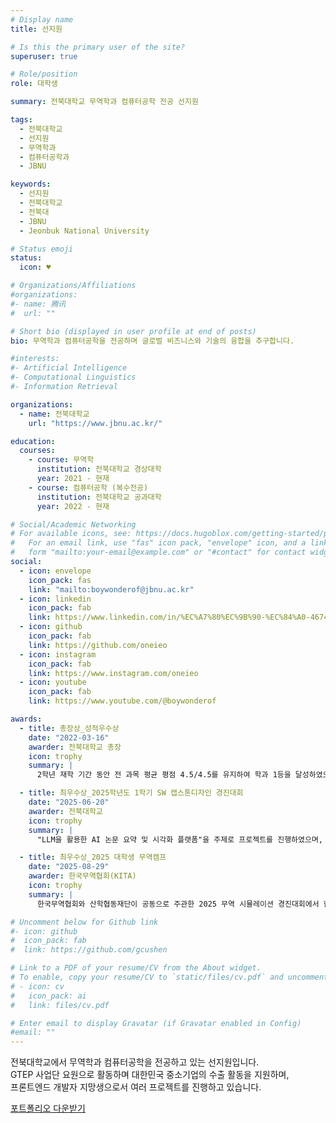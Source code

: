 ```yaml
---
# Display name
title: 선지원

# Is this the primary user of the site?
superuser: true

# Role/position
role: 대학생

summary: 전북대학교 무역학과 컴퓨터공학 전공 선지원

tags:
  - 전북대학교
  - 선지원
  - 무역학과
  - 컴퓨터공학과
  - JBNU

keywords:
  - 선지원
  - 전북대학교
  - 전북대
  - JBNU
  - Jeonbuk National University

# Status emoji
status:
  icon: ♥️

# Organizations/Affiliations
#organizations:
#- name: 腾讯
#  url: ""

# Short bio (displayed in user profile at end of posts)
bio: 무역학과 컴퓨터공학을 전공하며 글로벌 비즈니스와 기술의 융합을 추구합니다.

#interests:
#- Artificial Intelligence
#- Computational Linguistics
#- Information Retrieval

organizations:
  - name: 전북대학교
    url: "https://www.jbnu.ac.kr/"

education:
  courses:
    - course: 무역학
      institution: 전북대학교 경상대학
      year: 2021 - 현재
    - course: 컴퓨터공학 (복수전공)
      institution: 전북대학교 공과대학
      year: 2022 - 현재

# Social/Academic Networking
# For available icons, see: https://docs.hugoblox.com/getting-started/page-builder/#icons
#   For an email link, use "fas" icon pack, "envelope" icon, and a link in the
#   form "mailto:your-email@example.com" or "#contact" for contact widget.
social:
  - icon: envelope
    icon_pack: fas
    link: "mailto:boywonderof@jbnu.ac.kr"
  - icon: linkedin
    icon_pack: fab
    link: https://www.linkedin.com/in/%EC%A7%80%EC%9B%90-%EC%84%A0-467467366/
  - icon: github
    icon_pack: fab
    link: https://github.com/oneieo
  - icon: instagram
    icon_pack: fab
    link: https://www.instagram.com/oneieo
  - icon: youtube
    icon_pack: fab
    link: https://www.youtube.com/@boywonderof

awards:
  - title: 총장상_성적우수상
    date: "2022-03-16"
    awarder: 전북대학교 총장
    icon: trophy
    summary: |
      2학년 재학 기간 동안 전 과목 평균 평점 4.5/4.5를 유지하여 학과 1등을 달성하였으며, 이러한 학업적 성취를 인정받아 총장상을 수상하였습니다.

  - title: 최우수상_2025학년도 1학기 SW 캡스톤디자인 경진대회
    date: "2025-06-20"
    awarder: 전북대학교
    icon: trophy
    summary: |
      "LLM을 활용한 AI 논문 요약 및 시각화 플랫폼"을 주제로 프로젝트를 진행하였으며, 대규모 언어 모델의 자연어 처리 기술을 활용하여 학술 논문의 핵심 내용을 자동으로 추출하고 직관적인 시각화 자료로 변환하는 혁신적인 시스템을 개발하였습니다. 연구자들의 논문 검토 시간을 획기적으로 단축시킬 수 있는 실용적인 솔루션을 제시하였고, 우수한 기술적 완성도와 높은 활용 가능성을 인정받아 최우수상을 수상하였습니다.

  - title: 최우수상_2025 대학생 무역캠프
    date: "2025-08-29"
    awarder: 한국무역협회(KITA)
    icon: trophy
    summary: |
      한국무역협회와 산학협동재단이 공동으로 주관한 2025 무역 시뮬레이션 경진대회에서 한국 츄르 기업의 일본 시장 진출 전략을 주제로 발표하였습니다. 일본 반려동물 시장의 성장 추세와 소비자 선호도를 면밀히 분석하고, 한국 제품의 차별화된 경쟁력을 기반으로 한 현지화 전략, 유통 채널 구축 방안, 마케팅 전략 등을 체계적으로 수립하여 실현 가능성 높은 시장 진출 계획을 제시하였습니다. 시장 조사의 깊이, 전략의 구체성, 그리고 실무 적용 가능성을 인정받아 최우수상을 수상하였습니다.

# Uncomment below for Github link
#- icon: github
#  icon_pack: fab
#  link: https://github.com/gcushen

# Link to a PDF of your resume/CV from the About widget.
# To enable, copy your resume/CV to `static/files/cv.pdf` and uncomment the lines below.
# - icon: cv
#   icon_pack: ai
#   link: files/cv.pdf

# Enter email to display Gravatar (if Gravatar enabled in Config)
#email: ""
---
```


전북대학교에서 무역학과 컴퓨터공학을 전공하고 있는 선지원입니다. <br>
GTEP 사업단 요원으로 활동하며 대한민국 중소기업의 수출 활동을 지원하며, <br>
프론트엔드 개발자 지망생으로서 여러 프로젝트를 진행하고 있습니다.

<!-- {{< icon name="download" pack="fas" >}} {{< staticref "uploads/Jiwon_Portfolio.pdf" "newtab" >}}포트폴리오 다운받기{{< /staticref >}} -->

<div class="portfolio-download-btn">
  <a href="/uploads/Jiwon_Portfolio.pdf" target="_blank" rel="noopener">
    <i class="fas fa-download"></i>
    <span>포트폴리오 다운받기</span>
  </a>
</div>

